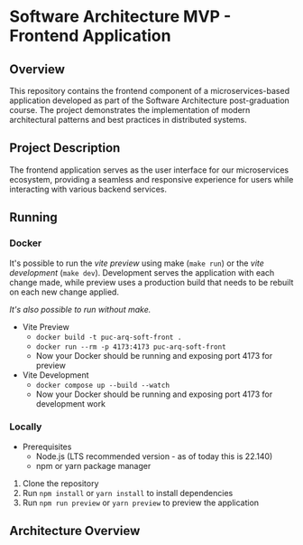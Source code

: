 # Software Architecture MVP - Frontend Application

## Overview
This repository contains the frontend component of a microservices-based application developed as part of the Software Architecture post-graduation course. The project demonstrates the implementation of modern architectural patterns and best practices in distributed systems.

## Project Description
The frontend application serves as the user interface for our microservices ecosystem, providing a seamless and responsive experience for users while interacting with various backend services.

## Running

### Docker

It's possible to run the *vite preview* using make (`make run`) or the *vite development* (`make dev`).
Development serves the application with each change made, while preview uses a production build that needs to be rebuilt on each new change applied.

*_It's also possible to run without make._*
- Vite Preview
    - `docker build -t puc-arq-soft-front .` 
    - `docker run --rm -p 4173:4173 puc-arq-soft-front`
    - Now your Docker should be running and exposing port 4173 for preview
- Vite Development
    - `docker compose up --build --watch` 
    - Now your Docker should be running and exposing port 4173 for development work

### Locally

- Prerequisites
    - Node.js (LTS recommended version - as of today this is 22.140)
    - npm or yarn package manager


1. Clone the repository
2. Run `npm install` or `yarn install` to install dependencies
3. Run `npm run preview` or `yarn preview` to preview the application

## Architecture Overview

